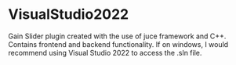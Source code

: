 # VisualStudio2022
Gain Slider plugin created with the use of juce framework and C++. Contains frontend and backend functionality.
If on windows, I would recommend using Visual Studio 2022 to access the .sln file.
